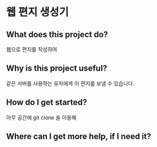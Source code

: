 # 웹 편지 생성기

## What does this project do?
웹으로 편지를 작성하여

## Why is this project useful? 
같은 서버를 사용하는 유저에게 이 편지를 보낼 수 있습니다. 

## How do I get started?
아무 공간에 git clone 을 이용해

## Where can I get more help, if I need it?
